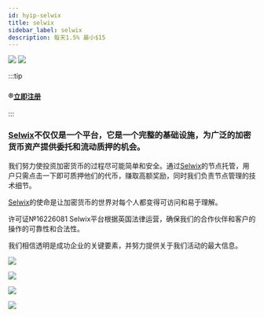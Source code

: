 ```yaml
---
id: hyip-selwix
title: selwix
sidebar_label: selwix
description: 每天1.5% 最小$15
---
```


![](https://pic1.imgdb.cn/item/684453f058cb8da5c8395418.png)
![](https://pic1.imgdb.cn/item/6844543e58cb8da5c839546e.png)


:::tip
### ®️[`立即注册`](https://selwix.cc/?ref=sel549955)
:::
### [Selwix](https://selwix.cc/?ref=sel549955)不仅仅是一个平台，它是一个完整的基础设施，为广泛的加密货币资产提供委托和流动质押的机会。

我们努力使投资加密货币的过程尽可能简单和安全。通过[Selwix](https://selwix.cc/?ref=sel549955)的节点托管，用户只需点击一下即可质押他们的代币，赚取高额奖励，同时我们负责节点管理的技术细节。

[Selwix](https://selwix.cc/?ref=sel549955)的使命是让加密货币的世界对每个人都变得可访问和易于理解。

许可证№16226081
Selwix平台根据英国法律运营，确保我们的合作伙伴和客户的操作的可靠性和合法性。

我们相信透明是成功企业的关键要素，并努力提供关于我们活动的最大信息。

![](https://pic1.imgdb.cn/item/6844567758cb8da5c839566a.png)

![](https://pic1.imgdb.cn/item/684456fe58cb8da5c8395693.png)

![](https://pic1.imgdb.cn/item/6844572658cb8da5c839569e.png)

![](https://pic1.imgdb.cn/item/684457a058cb8da5c83956ff.png)

